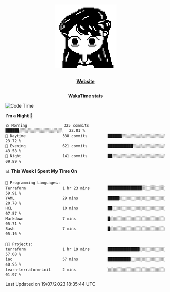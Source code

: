 ##

<p align="center">
  <img src="./person.gif" />
</p>

##

<div align="center">
  <p>
    <strong>
    <a href='https://domm.me'>Website</a>
    </strong>
  </p>
</div>

##

<div align="center">
  <p>
    <strong>
    WakaTime stats
    </strong>
  </p>
</div>

<!--START_SECTION:waka-->
![Code Time](http://img.shields.io/badge/Code%20Time-96%20hrs%2036%20mins-blue)

**I'm a Night 🦉** 

```text
🌞 Morning                325 commits         ██████░░░░░░░░░░░░░░░░░░░   22.81 % 
🌆 Daytime                338 commits         ██████░░░░░░░░░░░░░░░░░░░   23.72 % 
🌃 Evening                621 commits         ███████████░░░░░░░░░░░░░░   43.58 % 
🌙 Night                  141 commits         ██░░░░░░░░░░░░░░░░░░░░░░░   09.89 % 
```


📊 **This Week I Spent My Time On** 

```text
💬 Programming Languages: 
Terraform                1 hr 23 mins        ███████████████░░░░░░░░░░   59.91 % 
YAML                     29 mins             █████░░░░░░░░░░░░░░░░░░░░   20.78 % 
HCL                      10 mins             ██░░░░░░░░░░░░░░░░░░░░░░░   07.57 % 
Markdown                 7 mins              █░░░░░░░░░░░░░░░░░░░░░░░░   05.71 % 
Bash                     7 mins              █░░░░░░░░░░░░░░░░░░░░░░░░   05.16 % 

🐱‍💻 Projects: 
terraform                1 hr 19 mins        ██████████████░░░░░░░░░░░   57.08 % 
iac                      57 mins             ██████████░░░░░░░░░░░░░░░   40.95 % 
learn-terraform-init     2 mins              ░░░░░░░░░░░░░░░░░░░░░░░░░   01.97 % 
```


 Last Updated on 19/07/2023 18:35:44 UTC
<!--END_SECTION:waka-->

